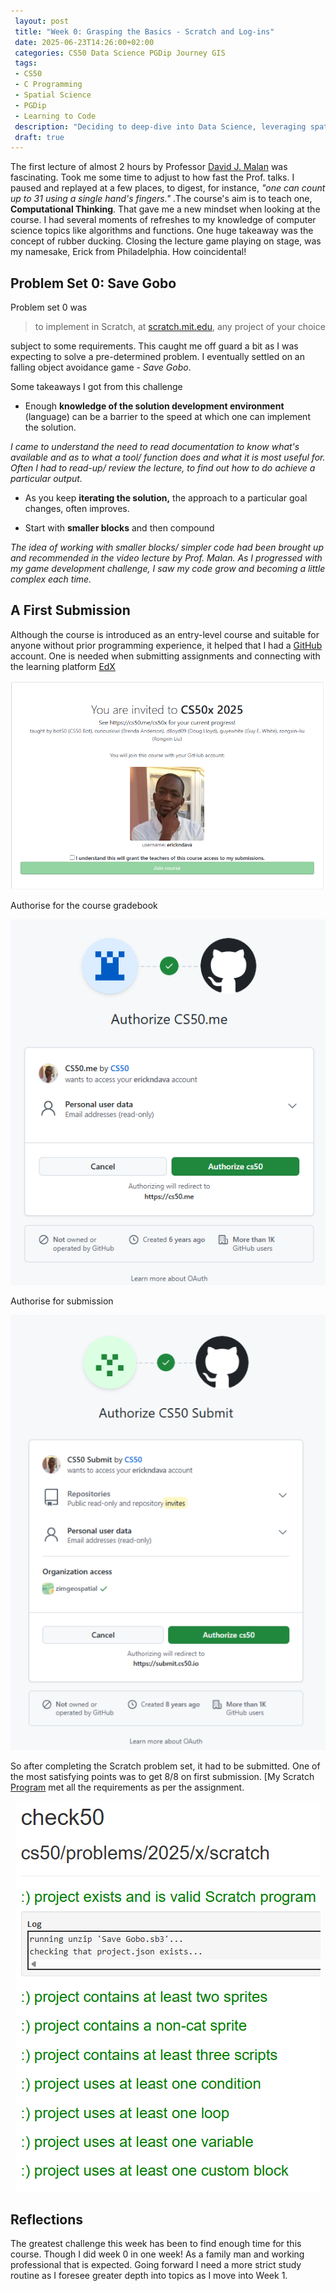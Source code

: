 ```yaml
---
 layout: post
 title: "Week 0: Grasping the Basics - Scratch and Log-ins"
 date: 2025-06-23T14:26:00+02:00
 categories: CS50 Data Science PGDip Journey GIS
 tags: 
 - CS50
 - C Programming
 - Spatial Science
 - PGDip
 - Learning to Code
 description: "Deciding to deep-dive into Data Science, leveraging spatial data expertise and writing about the break." 
 draft: true
--- 
```


The first lecture of almost 2 hours by Professor  [David J. Malan](https://cs.harvard.edu/malan/) was fascinating. Took me some time to adjust to how fast the Prof. talks. I paused and replayed at a few places, to digest, for instance, *"one can count up to 31 using a single hand's fingers."* .The course's aim is to teach one, **Computational Thinking**. That gave me a new mindset when looking at the course. I had several moments of refreshes to my knowledge of computer science topics like algorithms and functions. One huge takeaway was the concept of rubber ducking. Closing the lecture game playing on stage, was my namesake, Erick from Philadelphia. How coincidental!

 
## Problem Set 0: Save Gobo
Problem set 0 was
>to implement in Scratch, at [scratch.mit.edu](https://scratch.mit.edu/), any project of your choice

subject to some requirements. This caught me off guard a bit as I was expecting  to solve a pre-determined problem. I eventually settled on an falling  object avoidance game - *Save Gobo*. 

Some takeaways I got from this challenge
- Enough **knowledge of the solution development environment** (language) can be a barrier to the speed at which one can implement the solution.

*I came to understand the need to read documentation to know what's available and as to what a tool/ function does and what it is most useful for. Often I had to read-up/ review the lecture, to find out how to do achieve a particular output.* 

- As you keep **iterating the solution,** the approach to a particular goal changes, often improves. 

- Start with **smaller blocks** and then compound

*The idea of working with smaller blocks/ simpler code had been brought up and recommended in the video lecture by Prof. Malan. As I progressed with my game development challenge, I saw my code grow and becoming a little complex each time.*

## A First Submission
 
 Although the course is introduced as an entry-level course and suitable for anyone without prior programming experience, it helped that I had a [GitHub](https://github.com/) account. One is needed when submitting assignments and connecting with the learning platform [EdX](https://home.edx.org/)

<p align="center"><img src="/images/GitHub_Invitation_for_CS50.png" alt="Invitation to CS50x"/></p>

Authorise for the course gradebook

<p align="center"><img src="/images/Authorise_CS50_smaller.png" alt="Authorize CS50.me"/></p>

Authorise for submission

<p align="center"><img src="/images/Authorise_CS50.png" alt="Authorize Submit"/></p>

So after completing the Scratch problem set, it had to be submitted. One of the most satisfying points was to get 8/8 on first submission. [My Scratch [Program](https://scratch.mit.edu/projects/1191429593) met all the requirements as per the assignment. 

<p align="center"><img src="/images/Project_check.png" alt="Project Check"/></p>


## Reflections
The greatest challenge this week has been to find enough time for this course. Though I did week 0 in one week! As a family man and working professional that is expected. Going forward I need a more strict study routine as I foresee greater depth into topics as I move into Week 1. 
